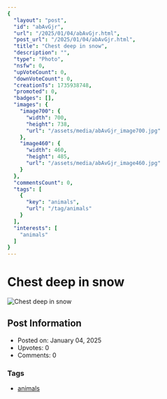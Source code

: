 ```yaml
---
{
  "layout": "post",
  "id": "abAvGjr",
  "url": "/2025/01/04/abAvGjr.html",
  "post_url": "/2025/01/04/abAvGjr.html",
  "title": "Chest deep in snow",
  "description": "",
  "type": "Photo",
  "nsfw": 0,
  "upVoteCount": 0,
  "downVoteCount": 0,
  "creationTs": 1735938748,
  "promoted": 0,
  "badges": [],
  "images": {
    "image700": {
      "width": 700,
      "height": 738,
      "url": "/assets/media/abAvGjr_image700.jpg"
    },
    "image460": {
      "width": 460,
      "height": 485,
      "url": "/assets/media/abAvGjr_image460.jpg"
    }
  },
  "commentsCount": 0,
  "tags": [
    {
      "key": "animals",
      "url": "/tag/animals"
    }
  ],
  "interests": [
    "animals"
  ]
}
---
```


# Chest deep in snow

![Chest deep in snow](/assets/media/abAvGjr_image700.jpg)

## Post Information

- Posted on: January 04, 2025
- Upvotes: 0
- Comments: 0

### Tags

- [animals](/tag/animals)
